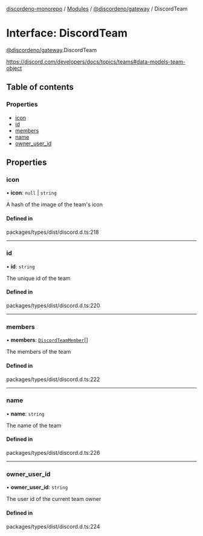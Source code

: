 [discordeno-monorepo](../README.md) / [Modules](../modules.md) / [@discordeno/gateway](../modules/discordeno_gateway.md) / DiscordTeam

# Interface: DiscordTeam

[@discordeno/gateway](../modules/discordeno_gateway.md).DiscordTeam

https://discord.com/developers/docs/topics/teams#data-models-team-object

## Table of contents

### Properties

- [icon](discordeno_gateway.DiscordTeam.md#icon)
- [id](discordeno_gateway.DiscordTeam.md#id)
- [members](discordeno_gateway.DiscordTeam.md#members)
- [name](discordeno_gateway.DiscordTeam.md#name)
- [owner_user_id](discordeno_gateway.DiscordTeam.md#owner_user_id)

## Properties

### icon

• **icon**: `null` \| `string`

A hash of the image of the team's icon

#### Defined in

packages/types/dist/discord.d.ts:218

---

### id

• **id**: `string`

The unique id of the team

#### Defined in

packages/types/dist/discord.d.ts:220

---

### members

• **members**: [`DiscordTeamMember`](discordeno_gateway.DiscordTeamMember.md)[]

The members of the team

#### Defined in

packages/types/dist/discord.d.ts:222

---

### name

• **name**: `string`

The name of the team

#### Defined in

packages/types/dist/discord.d.ts:226

---

### owner_user_id

• **owner_user_id**: `string`

The user id of the current team owner

#### Defined in

packages/types/dist/discord.d.ts:224
